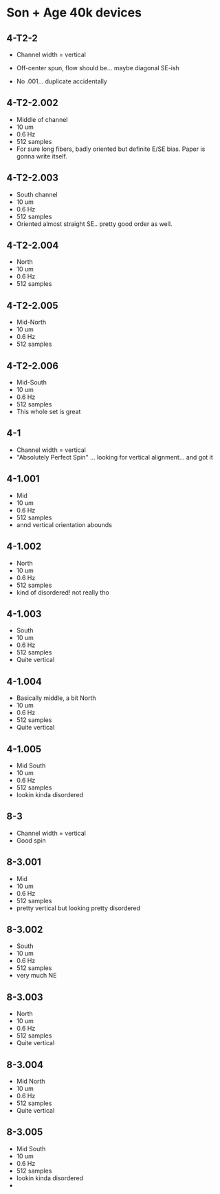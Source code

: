 # Son + Age 40k devices

## 4-T2-2
* Channel width = vertical
* Off-center spun, flow should be... maybe diagonal SE-ish

* No .001... duplicate accidentally

## 4-T2-2.002
* Middle of channel
* 10 um
* 0.6 Hz
* 512 samples
* For sure long fibers, badly oriented but definite E/SE bias. Paper is gonna write itself.

## 4-T2-2.003
* South channel
* 10 um
* 0.6 Hz
* 512 samples
* Oriented almost straight SE.. pretty good order as well.

## 4-T2-2.004
* North
* 10 um
* 0.6 Hz
* 512 samples

## 4-T2-2.005
* Mid-North
* 10 um
* 0.6 Hz
* 512 samples

## 4-T2-2.006
* Mid-South
* 10 um
* 0.6 Hz
* 512 samples
* This whole set is great

## 4-1
* Channel width = vertical
* "Absolutely Perfect Spin" ... looking for vertical alignment... and got it

## 4-1.001
* Mid
* 10 um
* 0.6 Hz
* 512 samples
* annd vertical orientation abounds

## 4-1.002
* North
* 10 um
* 0.6 Hz
* 512 samples
* kind of disordered! not really tho

## 4-1.003
* South
* 10 um
* 0.6 Hz
* 512 samples
* Quite vertical

## 4-1.004
* Basically middle, a bit North
* 10 um
* 0.6 Hz
* 512 samples
* Quite vertical

## 4-1.005
* Mid South
* 10 um
* 0.6 Hz
* 512 samples
* lookin kinda disordered
 
## 8-3
* Channel width = vertical
* Good spin

## 8-3.001
* Mid
* 10 um
* 0.6 Hz
* 512 samples
* pretty vertical but looking pretty disordered

## 8-3.002
* South
* 10 um
* 0.6 Hz
* 512 samples
* very much NE

## 8-3.003
* North
* 10 um
* 0.6 Hz
* 512 samples
* Quite vertical

## 8-3.004
* Mid North
* 10 um
* 0.6 Hz
* 512 samples
* Quite vertical

## 8-3.005
* Mid South
* 10 um
* 0.6 Hz
* 512 samples
* lookin kinda disordered
*

